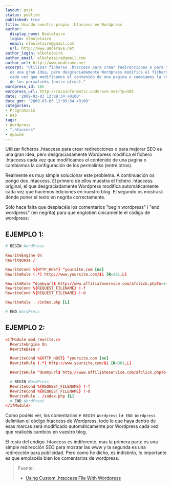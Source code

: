 ```yaml
---
layout: post
status: publish
published: true
title: Usando nuestro propio .htaccess en Wordpress
author:
  display_name: Booletaire
  login: elboletaire
  email: elboletaire@gmail.com
  url: http://www.underave.net
author_login: elboletaire
author_email: elboletaire@gmail.com
author_url: http://www.underave.net
excerpt: "Utilizar ficheros .htaccess para crear redirecciones o para mejorar SEO
  es una gran idea, pero desgraciadamente Wordpress modifica el fichero .htaccess
  cada vez que modificamos el contenido de una pagina o cambiamos la configuración
  de los permalinks (entre otros)."
wordpress_id: 185
wordpress_url: http://racoinformatic.underave.net/?p=185
date: '2009-03-03 13:09:34 +0100'
date_gmt: '2009-03-03 12:09:34 +0100'
categories:
- Programació
- Web
tags:
- Wordpress
- ".htaccess"
- Apache
---
```


Utilizar ficheros .htaccess para crear redirecciones o para mejorar SEO es una gran idea, pero desgraciadamente Wordpress modifica el fichero .htaccess cada vez que modificamos el contenido de una pagina o cambiamos la configuración de los permalinks (entre otros).

Realmente es muy simple solucionar este problema. A continuación os pongo dos .htaccess. El primero de ellos muestra el fichero .htaccess original, el que desgraciadamente Wordpress modifica automáticamente cada vez que hacemos ediciones en nuestro blog. El segundo os mostrará dónde poner el texto en negrita correctamente.

Sólo hace falta que desplacéis los comentarios "begin wordpress" i "end wordpress" (en negrita) para que engloben únicamente el código de wordpress:

<a id="more"></a><a id="more-185"></a>

EJEMPLO 1:
----------

~~~conf
# BEGIN WordPress

RewriteEngine On
RewriteBase /

RewriteCond %{HTTP_HOST} ^yoursite.com [nc]
RewriteRule (.*) http://www.yoursite.com/$1 [R=301,L]

RewriteRule ^dummyurl$ http://www.affiliateservice.com/afclick.php?o=6496 [L]
RewriteCond %{REQUEST_FILENAME} !-f
RewriteCond %{REQUEST_FILENAME} !-d

RewriteRule . /index.php [L]

# END WordPress
~~~

EJEMPLO 2:
----------

~~~conf
<IfModule mod_rewrite.c>
  RewriteEngine On
  RewriteBase /

  RewriteCond %{HTTP_HOST} ^yoursite.com [nc]
  RewriteRule (.*) http://www.yoursite.com/$1 [R=301,L]

  RewriteRule ^dummyurl$ http://www.affiliateservice.com/afclick.php?o=6496 [L]

  # BEGIN WordPress
  RewriteCond %{REQUEST_FILENAME} !-f
  RewriteCond %{REQUEST_FILENAME} !-d
  RewriteRule . /index.php [L]
  # END WordPress
</IfModule>
~~~

Como podéis ver, los comentarios `# BEGIN Wordpress` i `# END Wordpress` delimitan el código htaccess de Wordpress, todo lo que haya dentro de esas marcas será modificado automáticamente por Wordpress cada vez que realicéis cambios en vuestro blog.

El resto del código .htaccess es indiferente, mas la primera parte es una simple redirección SEO para mostrar las www y la segunda es una redirección para publicidad. Pero como he dicho, es indistinto, lo importante es que emplacéis bien los comentarios de wordpress.

<blockquote>
  Fuente:
  <ul>
    <li><a title="Permanent Link to Using Custom .htaccess File With Wordpress" href="http://www.mfartr.com/internet-marketing-web-tech/using-custom-htaccess-file-with-wordpress/">Using Custom .htaccess File With Wordpress</a></li>
  </ul>
</blockquote>
